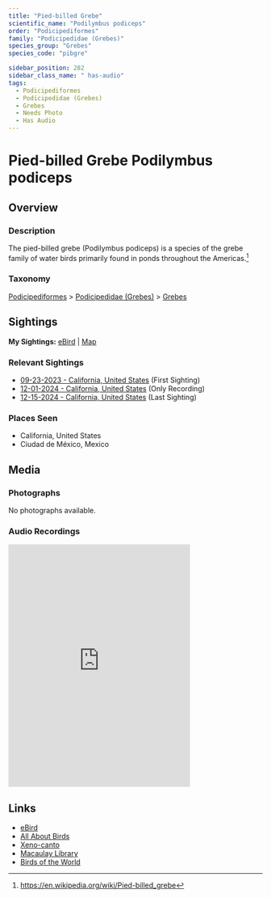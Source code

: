 ```yaml
---
title: "Pied-billed Grebe"
scientific_name: "Podilymbus podiceps"
order: "Podicipediformes"
family: "Podicipedidae (Grebes)"
species_group: "Grebes"
species_code: "pibgre"

sidebar_position: 282
sidebar_class_name: " has-audio"
tags: 
  - Podicipediformes
  - Podicipedidae (Grebes)
  - Grebes
  - Needs Photo
  - Has Audio
---
```


# Pied-billed Grebe <span className='sci_name'>Podilymbus podiceps</span>

## Overview

### Description
The pied-billed grebe (Podilymbus podiceps) is a species of the grebe family of water birds primarily found in ponds throughout the Americas.[^1]

[^1]: https://en.wikipedia.org/wiki/Pied-billed_grebe

### Taxonomy
[Podicipediformes](/tags/podicipediformes) > [Podicipedidae (Grebes)](/tags/podicipedidae-grebes) > [Grebes](/tags/grebes)


## Sightings

**My Sightings:** [eBird](https://ebird.org/lifelist?r=world&time=life&spp=pibgre) | [Map](/map?species_code=pibgre)

### Relevant Sightings

* [09-23-2023 - California, United States](https://ebird.org/checklist/S150584251) (First Sighting)
* [12-01-2024 - California, United States](https://ebird.org/checklist/S204217558) (Only Recording)
* [12-15-2024 - California, United States](https://ebird.org/checklist/S205522237) (Last Sighting)

### Places Seen

* California, United States
* Ciudad de México, Mexico



## Media
### Photographs
No photographs available.

### Audio Recordings
<iframe src="https://macaulaylibrary.org/asset/626995454/embed" width="360" height="480" frameborder="0" allowfullscreen></iframe>

## Links
* [eBird](https://ebird.org/species/pibgre) 
* [All About Birds](https://www.allaboutbirds.org/guide/pibgre) 
* [Xeno-canto](https://www.xeno-canto.org/species/podilymbus-podiceps) 
* [Macaulay Library](https://search.macaulaylibrary.org/catalog?taxonCode=pibgre&sort=rating_rank_desc)
* [Birds of the World](https://birdsoftheworld.org/bow/species/pibgre)
